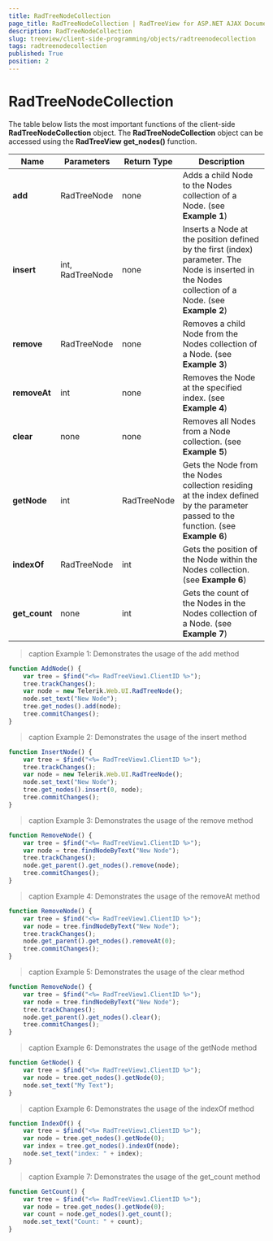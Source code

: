 ```yaml
---
title: RadTreeNodeCollection
page_title: RadTreeNodeCollection | RadTreeView for ASP.NET AJAX Documentation
description: RadTreeNodeCollection
slug: treeview/client-side-programming/objects/radtreenodecollection
tags: radtreenodecollection
published: True
position: 2
---
```


# RadTreeNodeCollection



The table below lists the most important functions of the client-side **RadTreeNodeCollection** object. The **RadTreeNodeCollection** object can be accessed using the **RadTreeView** **get_nodes()** function.



| Name | Parameters | Return Type | Description |
| ------ | ------ | ------ | ------ |
| **add** |RadTreeNode|none|Adds a child Node to the Nodes collection of a Node. (see **Example 1**)|
|  **insert**  | int, RadTreeNode | none | Inserts a Node at the position defined by the first (index) parameter. The Node is inserted in the Nodes collection of a Node. (see **Example 2**)|
|  **remove**  | RadTreeNode | none | Removes a child Node from the Nodes collection of a Node. (see **Example 3**)|
|  **removeAt**  | int | none | Removes the Node at the specified index. (see **Example 4**)|
|  **clear**  | none | none | Removes all Nodes from a Node collection. (see **Example 5**)|
|  **getNode**  | int | RadTreeNode | Gets the Node from the Nodes collection residing at the index defined by the parameter passed to the function. (see **Example 6**)|
|  **indexOf**  | RadTreeNode | int | Gets the position of the Node within the Nodes collection. (see **Example 6**)|
|  **get_count**  | none | int | Gets the count of the Nodes in the Nodes collection of a Node. (see **Example 7**)|


>caption Example 1: Demonstrates the usage of the add method
````JavaScript
function AddNode() {
    var tree = $find("<%= RadTreeView1.ClientID %>");
    tree.trackChanges();
    var node = new Telerik.Web.UI.RadTreeNode();
    node.set_text("New Node");
    tree.get_nodes().add(node);
    tree.commitChanges();
}		
````

>caption Example 2: Demonstrates the usage of the insert method
````JavaScript
function InsertNode() {
    var tree = $find("<%= RadTreeView1.ClientID %>");
    tree.trackChanges();
    var node = new Telerik.Web.UI.RadTreeNode();
    node.set_text("New Node");
    tree.get_nodes().insert(0, node);
    tree.commitChanges();
}		
````

>caption Example 3: Demonstrates the usage of the remove method
````JavaScript
function RemoveNode() {
    var tree = $find("<%= RadTreeView1.ClientID %>");
    var node = tree.findNodeByText("New Node");
    tree.trackChanges();
    node.get_parent().get_nodes().remove(node);
    tree.commitChanges();
}		
````

>caption Example 4: Demonstrates the usage of the removeAt method
````JavaScript
function RemoveNode() {
    var tree = $find("<%= RadTreeView1.ClientID %>");
    var node = tree.findNodeByText("New Node");
    tree.trackChanges();
    node.get_parent().get_nodes().removeAt(0);
    tree.commitChanges();
}		
````

>caption Example 5: Demonstrates the usage of the clear method
````JavaScript
function RemoveNode() {
    var tree = $find("<%= RadTreeView1.ClientID %>");
    var node = tree.findNodeByText("New Node");
    tree.trackChanges();
    node.get_parent().get_nodes().clear();
    tree.commitChanges();
}		
````

>caption Example 6: Demonstrates the usage of the getNode method
````JavaScript
function GetNode() {
    var tree = $find("<%= RadTreeView1.ClientID %>");
    var node = tree.get_nodes().getNode(0);
    node.set_text("My Text");
}	
````

>caption Example 6: Demonstrates the usage of the indexOf method
````JavaScript
function IndexOf() {
    var tree = $find("<%= RadTreeView1.ClientID %>");
    var node = tree.get_nodes().getNode(0);
    var index = tree.get_nodes().indexOf(node);
    node.set_text("index: " + index);
}		
````

>caption Example 7: Demonstrates the usage of the get_count method
````JavaScript
function GetCount() {
    var tree = $find("<%= RadTreeView1.ClientID %>");
    var node = tree.get_nodes().getNode(0);
    var count = node.get_nodes().get_count();
    node.set_text("Count: " + count);
}	
````

